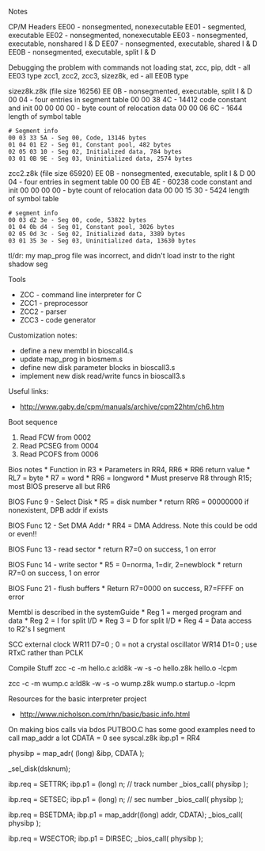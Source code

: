 Notes

CP/M Headers
  EE00 - nonsegmented, nonexecutable
  EE01 - segmented, executable
  EE02 - nonsegmented, nonexecutable
  EE03 - nonsegmented, executable, nonshared I & D
  EE07 - nonsegmented, executable, shared I & D
  EE0B - nonsegmented, executable, split I & D

Debugging the problem with commands not loading
  stat, zcc, pip, ddt - all EE03 type
  zcc1, zcc2, zcc3, sizez8k, ed - all EE0B type

  sizez8k.z8k (file size 16256)
    EE 0B - nonsegmented, executable, split I & D
    00 04 - four entries in segment table
    00 00 38 4C - 14412 code constant and init
    00 00 00 00 - byte count of relocation data
    00 00 06 6C - 1644 length of symbol table

    # Segment info
    00 03 33 5A - Seg 00, Code, 13146 bytes
    01 04 01 E2 - Seg 01, Constant pool, 482 bytes
    02 05 03 10 - Seg 02, Initialized data, 784 bytes
    03 01 0B 9E - Seg 03, Uninitialized data, 2574 bytes

  zcc2.z8k (file size 65920)
    EE 0B - nonsegmented, executable, split I & D
    00 04 - four entries in segment table
    00 00 EB 4E - 60238 code constant and init
    00 00 00 00 - byte count of relocation data
    00 00 15 30 - 5424 length of symbol table

    # segment info
    00 03 d2 3e - Seg 00, code, 53822 bytes
    01 04 0b d4 - Seg 01, Constant pool, 3026 bytes
    02 05 0d 3c - Seg 02, Initialized data, 3389 bytes
    03 01 35 3e - Seg 03, Uninitialized data, 13630 bytes

  tl/dr: my map_prog file was incorrect, and didn't load instr to the right shadow seg

Tools
  * ZCC - command line interpreter for C
  * ZCC1 - preprocessor
  * ZCC2 - parser
  * ZCC3 - code generator

Customization notes:
  * define a new memtbl in bioscall4.s
  * update map_prog in biosmem.s
  * define new disk parameter blocks in bioscall3.s
  * implement new disk read/write funcs in bioscall3.s

Useful links:
  * http://www.gaby.de/cpm/manuals/archive/cpm22htm/ch6.htm

Boot sequence
  1) Read FCW from 0002
  2) Read PCSEG from 0004
  3) Read PCOFS from 0006

Bios notes
    * Function in R3
    * Parameters in RR4, RR6
    * RR6 return value
        * RL7 = byte
        * R7 = word
        * RR6 = longword
    * Must preserve R8 through R15; most BIOS preserve all but RR6

BIOS Func 9 - Select Disk
    * R5 = disk number
    * return RR6 = 00000000 if nonexistent, DPB addr if exists

BIOS Func 12 - Set DMA Addr
    * RR4 = DMA Address. Note this could be odd or even!!

BIOS Func 13 - read sector
    * return R7=0 on success, 1 on error

BIOS Func 14 - write sector
    * R5 = 0=norma, 1=dir, 2=newblock
    * return R7=0 on success, 1 on error

BIOS Func 21 - flush buffers
    * Return R7=0000 on success, R7=FFFF on error

Memtbl is described in the systemGuide
    * Reg 1 = merged program and data
    * Reg 2 = I for split I/D
    * Reg 3 = D for split I/D
    * Reg 4 = Data access to R2's I segment

SCC external clock
    WR11 D7=0   ; 0 = not a crystal oscillator
    WR14 D1=0   ; use RTxC rather than PCLK

Compile Stuff
  zcc -c -m hello.c
  a:ld8k -w -s -o hello.z8k hello.o -lcpm

  zcc -c -m wump.c
  a:ld8k -w -s -o wump.z8k wump.o startup.o -lcpm

Resources for the basic interpreter project
  * http://www.nicholson.com/rhn/basic/basic.info.html

On making bios calls via bdos
  PUTBOO.C has some good examples
  need to call map_addr a lot
    CDATA = 0
    see syscal.z8k
  ibp.p1 = RR4

  physibp = map_adr( (long) &ibp, CDATA );

  _sel_disk(dsknum);

  ibp.req = SETTRK;
  ibp.p1 = (long) n; // track number
  _bios_call( physibp );

  ibp.req = SETSEC;
  ibp.p1 = (long) n;  // sec number
  _bios_call( physibp );

  ibp.req = BSETDMA;
  ibp.p1 = map_addr((long) addr, CDATA);
  _bios_call( physibp );

  ibp.req = WSECTOR;
  ibp.p1 = DIRSEC;
  _bios_call( physibp );
  